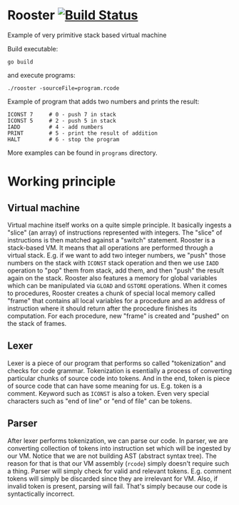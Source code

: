 # Rooster [![Build Status](https://travis-ci.org/BranislavLazic/rooster.svg)](https://travis-ci.org/BranislavLazic/rooster)

Example of very primitive stack based virtual machine

Build executable:

`go build`

and execute programs:

`./rooster -sourceFile=program.rcode`

Example of program that adds two numbers and prints the result:

```
ICONST 7     # 0 - push 7 in stack
ICONST 5     # 2 - push 5 in stack
IADD         # 4 - add numbers
PRINT        # 5 - print the result of addition
HALT         # 6 - stop the program
```
More examples can be found in `programs` directory.

# Working principle

## Virtual machine

Virtual machine itself works on a quite simple principle. It basically ingests a "slice" (an array) of instructions represented with integers.
The "slice" of instructions is then matched against a "switch" statement. Rooster is a stack-based VM. It means that all operations are performed
through a virtual stack. E.g. if we want to add two integer numbers, we "push" those numbers on the stack with `ICONST` stack operation and then
we use `IADD` operation to "pop" them from stack, add them, and then "push" the result again on the stack. Rooster also features a memory for
global variables which can be manipulated via `GLOAD` and `GSTORE` operations. When it comes to procedures, Rooster creates a chunk of special 
local memory called "frame" that contains all local variables for a procedure and an address of instruction where it should return after the 
procedure finishes its computation. For each procedure, new "frame" is created and "pushed" on the stack of frames.

## Lexer

Lexer is a piece of our program that performs so called "tokenization" and checks for code grammar. Tokenization is esentially a process
of converting particular chunks of source code into tokens. And in the end, token is piece of source code that can have some meaning for us.
E.g. token is a comment. Keyword such as `ICONST` is also a token. Even very special characters such as "end of line" or "end of file" 
can be tokens.

## Parser

After lexer performs tokenization, we can parse our code. In parser, we are converting collection of tokens into instruction set which 
will be ingested by our VM. Notice that we are not building AST (abstract syntax tree). The reason for that is that our VM assembly (`rcode`) 
simply doesn't require such a thing. Parser will simply check for valid and relevant tokens. E.g. comment tokens will simply be discarded since 
they are irrelevant for VM. Also, if invalid token is present, parsing will fail. That's simply because our code is syntactically incorrect.
